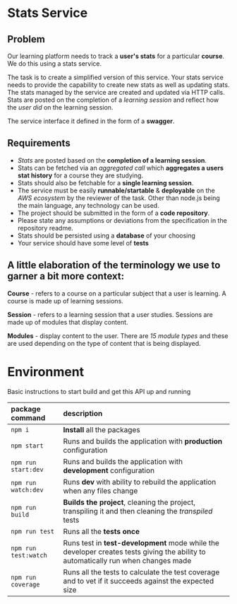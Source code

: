 # Stats Service

## Problem

Our learning platform needs to track a **user's stats** for a particular **course**. We do this using a stats service.

The task is to create a simplified version of this service. Your stats service needs to provide the capability to create new stats as well as updating stats. The stats managed by the service are created and updated via HTTP calls. Stats are posted on the completion of a *learning session* and reflect how the *user did* on the learning session.

The service interface it defined in the form of a **swagger**.

## Requirements

- *Stats* are posted based on the **completion of a learning session**.
- Stats can be fetched via an *aggregated call* which **aggregates a users stat history** for a course they are studying.
- Stats should also be fetchable for a **single learning session**.
- The service must be easily **runnable/startable** & **deployable** on the
  *AWS* *ecosystem* by the reviewer of the task. Other than node.js being the main language, any technology can be
  used.
- The project should be submitted in the form of a **code repository**.
- Please state any assumptions or deviations from the specification in the repository readme.
- Stats should be persisted using a **database** of your choosing
- Your service should have some level of **tests**

## A little elaboration of the terminology we use to garner a bit more context:

**Course** - refers to a course on a particular subject that a user is learning. A course is made up of learning sessions.

**Session** - refers to a learning session that a user studies. Sessions are made up of modules that display content.

**Modules** - display content to the user. There are *15 module types* and these are
used depending on the type of content that is being displayed.

# Environment

Basic instructions to start build and get this API up and running

| package command      | description                                                  |
| :------------------- | :----------------------------------------------------------- |
| `npm i`              | **Install** all the packages                                 |
| `npm start`          | Runs and builds the application with **production** configuration |
| `npm run start:dev`  | Runs and builds the application with **development** configuration |
| `npm run watch:dev`  | Runs **dev** with ability to rebuild the application when any files change |
| `npm run build`      | **Builds the project**, cleaning the project, transpiling it and then cleaning the *transpiled* tests |
| `npm run test`       | Runs all the **tests once**                                  |
| `npm run test:watch` | Runs test in **test-development** mode while the developer creates tests giving the ability to automatically run when changes made |
| `npm run coverage`   | Runs all the tests to calculate the test coverage and to vet if it succeeds against the expected size |
